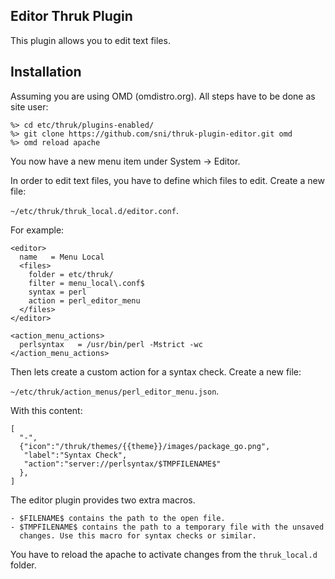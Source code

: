 ## Editor Thruk Plugin

This plugin allows you to edit text files.

## Installation

Assuming you are using OMD (omdistro.org).
All steps have to be done as site user:

    %> cd etc/thruk/plugins-enabled/
    %> git clone https://github.com/sni/thruk-plugin-editor.git omd
    %> omd reload apache

You now have a new menu item under System -> Editor.

In order to edit text files, you have to define which files to edit. Create a
new file:

`~/etc/thruk/thruk_local.d/editor.conf`.

For example:

    <editor>
      name   = Menu Local
      <files>
        folder = etc/thruk/
        filter = menu_local\.conf$
        syntax = perl
        action = perl_editor_menu
      </files>
    </editor>

    <action_menu_actions>
      perlsyntax   = /usr/bin/perl -Mstrict -wc
    </action_menu_actions>


Then lets create a custom action for a syntax check. Create a new file:

`~/etc/thruk/action_menus/perl_editor_menu.json`.

With this content:

    [
      "-",
      {"icon":"/thruk/themes/{{theme}}/images/package_go.png",
       "label":"Syntax Check",
       "action":"server://perlsyntax/$TMPFILENAME$"
      },
    ]


The editor plugin provides two extra macros.

    - $FILENAME$ contains the path to the open file.
    - $TMPFILENAME$ contains the path to a temporary file with the unsaved
      changes. Use this macro for syntax checks or similar.

You have to reload the apache to activate changes
from the `thruk_local.d` folder.
